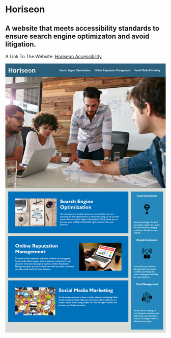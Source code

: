 # Horiseon

## A website that meets accessibility standards to ensure search engine optimizaton and avoid litigation.

A Link To The Website: [Horiseon Accessibility](https://melissadaska.github.io/horiseon-accessibility/)

![Horiseon Screenshot](./assets/images/horiseon-mock-up.png)
